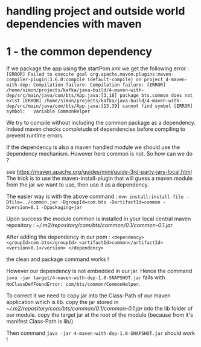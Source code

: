 # handling project and outside world dependencies with maven

# 1 - the common dependency

If we package the app using the startPom.xml we get the following error : 
`[ERROR] Failed to execute goal org.apache.maven.plugins:maven-compiler-plugin:3.6.0:compile (default-compile) on project 4-maven-with-dep: Compilation failure: Compilation failure:
[ERROR] /home/simon/projects/kafka/java-build/4-maven-with-dep/src/main/java/com/bts/App.java:[3,18] package bts.common does not exist
[ERROR] /home/simon/projects/kafka/java-build/4-maven-with-dep/src/main/java/com/bts/App.java:[13,39] cannot find symbol
[ERROR]   symbol:   variable CommonHelper`

We try to compile without including the common package as a dependency. 
Indeed maven checks completude of dependencies before compiling to prevent runtime errors. 

If the dependency is also a maven handled module we should use the dependency mechanism.
However here common is not. So how can we do ? 

see https://maven.apache.org/guides/mini/guide-3rd-party-jars-local.html
The trick is to use the maven-install-plugin that will guess a maven module from the jar we want to use, then use it as a dependency. 

The easier way is with the above command : 
`mvn install:install-file -Dfile=../common.jar -DgroupId=com.bts -DartifactId=common -Dversion=0.1 -Dpackaging=jar`

Upon success the module common is installed in your local central maven repository : *~/.m2/repository/com/bts/common/0.1/common-0.1.jar*

After adding the dependency in our pom : 
`<dependency>
<groupId>com.bts</groupId>
<artifactId>common</artifactId>
<version>0.1</version>
</dependency>`

the clean and package command works !

However our dependency is not embedded in our jar. Hence the command `java -jar target/4-maven-with-dep-1.0-SNAPSHOT.jar` 
fails with `NoClassDefFoundError: com/bts/common/CommonHelper`.

To correct it we need to copy jar into the Class-Path of our maven application which is lib. 
copy the jar stored in *~/.m2/repository/com/bts/common/0.1/common-0.1.jar* into the lib folder of our module.
copy the target jar at the root of the module (because from it's manifest Class-Path is lib/)

Then command `java -jar 4-maven-with-dep-1.0-SNAPSHOT.jar` should work ! 

